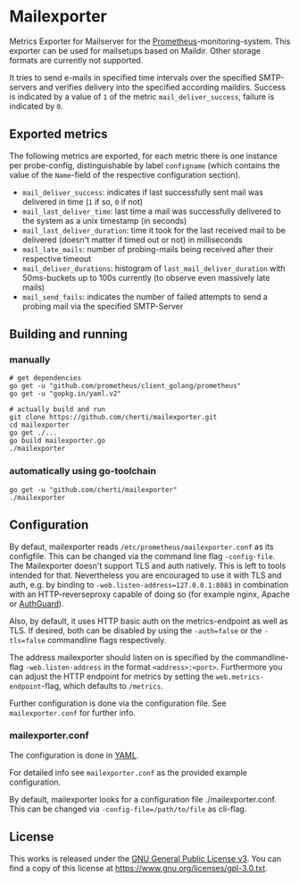 # Mailexporter

Metrics Exporter for Mailserver for the [Prometheus](www.prometheus.io)-monitoring-system.
This exporter can be used for mailsetups based on Maildir. Other storage formats are currently not supported.

It tries to send e-mails in specified time intervals over the specified SMTP-servers and verifies delivery into the specified according maildirs.
Success is indicated by a value of `1` of the metric `mail_deliver_success`, failure is indicated by `0`.


## Exported metrics

The following metrics are exported, for each metric there is one instance per probe-config, distinguishable by label `configname` (which contains the value of the `Name`-field of the respective configuration section).

* `mail_deliver_success`: indicates if last successfully sent mail was delivered in time (`1` if so, `0` if not)
* `mail_last_deliver_time`: last time a mail was successfully delivered to the system as a unix timestamp (in seconds)
* `mail_last_deliver_duration`: time it took for the last received mail to be delivered (doesn't matter if timed out or not) in milliseconds
* `mail_late_mails`: number of probing-mails being received after their respective timeout
* `mail_deliver_durations`: histogram of `last_mail_deliver_duration` with 50ms-buckets up to 100s currently (to observe even massively late mails)
* `mail_send_fails`: indicates the number of failed attempts to send a probing mail via the specified SMTP-Server

## Building and running

### manually

    # get dependencies
    go get -u "github.com/prometheus/client_golang/prometheus"
    go get -u "gopkg.in/yaml.v2"
    
    # actually build and run
    git clone https://github.com/cherti/mailexporter.git
    cd mailexporter
    go get ./...
    go build mailexporter.go
    ./mailexporter


### automatically using go-toolchain

    go get -u "github.com/cherti/mailexporter"
    ./mailexporter


## Configuration

By defaut, mailexporter reads `/etc/prometheus/mailexporter.conf` as its configfile. This can be changed via the command line flag `-config-file`.
The Mailexporter doesn't support TLS and auth natively. This is left to tools intended for that.
Nevertheless you are encouraged to use it with TLS and auth, e.g. by binding to `-web.listen-address=127.0.0.1:8083`
in combination with an HTTP-reverseproxy capable of doing so (for example nginx, Apache or [AuthGuard](https://github.com/cherti/authguard)).

Also, by default, it uses HTTP basic auth on the metrics-endpoint as well as TLS.
If desired, both can be disabled by using the `-auth=false` or the `-tls=false` commandline flags respectively.

The address mailexporter should listen on is specified by the commandline-flag `-web.listen-address` in the format `<address>:<port>`.
Furthermore you can adjust the HTTP endpoint for metrics by setting the `web.metrics-endpoint`-flag, which defaults to `/metrics`.

Further configuration is done via the configuration file. See `mailexporter.conf` for further info.


### mailexporter.conf

The configuration is done in [YAML](www.yaml.org).

For detailed info see `mailexporter.conf` as the provided example configuration.

By default, mailexporter looks for a configuration file ./mailexporter.conf. This can be changed via `-config-file=/path/to/file` as cli-flag.


## License

This works is released under the [GNU General Public License v3](https://www.gnu.org/licenses/gpl-3.0.txt). You can find a copy of this license at https://www.gnu.org/licenses/gpl-3.0.txt.
